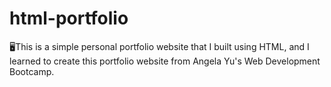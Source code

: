 # html-portfolio
🖥️This is a simple personal portfolio website that I built using HTML, and I learned to create this portfolio website from Angela Yu's Web Development Bootcamp.
